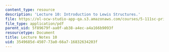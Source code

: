 ```yaml
---
content_type: resource
description: 'Lecture 10: Introduction to Lewis Structures.'
file: https://ol-ocw-studio-app-qa.s3.amazonaws.com/courses/5-111sc-principles-of-chemical-science-fall-2014/3549685d450773a066a716832634203f_MIT5_111F14_Lec10.pdf
file_type: application/pdf
parent_uid: 5f89679f-aa0f-ab38-a4ec-a4a166b9093f
resourcetype: Document
title: Lecture Notes 10
uid: 3549685d-4507-73a0-66a7-16832634203f
---
```

